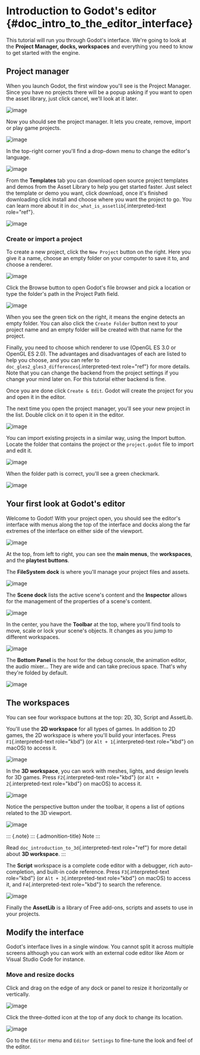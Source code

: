 Introduction to Godot's editor {#doc_intro_to_the_editor_interface}
==============================

This tutorial will run you through Godot's interface. We're going to
look at the **Project Manager, docks, workspaces** and everything you
need to know to get started with the engine.

Project manager
---------------

When you launch Godot, the first window you'll see is the Project
Manager. Since you have no projects there will be a popup asking if you
want to open the asset library, just click cancel, we\'ll look at it
later.

![image](img/project_manager_first_open.png)

Now you should see the project manager. It lets you create, remove,
import or play game projects.

![image](img/editor_ui_intro_project_manager_01.png)

In the top-right corner you'll find a drop-down menu to change the
editor's language.

![image](img/editor_ui_intro_project_manager_02.png)

From the **Templates** tab you can download open source project
templates and demos from the Asset Library to help you get started
faster. Just select the template or demo you want, click download, once
it\'s finished downloading click install and choose where you want the
project to go. You can learn more about it in
`doc_what_is_assetlib`{.interpreted-text role="ref"}.

![image](img/editor_ui_intro_project_manager_03.png)

### Create or import a project

To create a new project, click the `New Project` button on the right.
Here you give it a name, choose an empty folder on your computer to save
it to, and choose a renderer.

![image](img/editor_ui_intro_project_manager_04.png)

Click the Browse button to open Godot's file browser and pick a location
or type the folder's path in the Project Path field.

![image](img/editor_ui_intro_project_manager_05.png)

When you see the green tick on the right, it means the engine detects an
empty folder. You can also click the `Create Folder` button next to your
project name and an empty folder will be created with that name for the
project.

Finally, you need to choose which renderer to use (OpenGL ES 3.0 or
OpenGL ES 2.0). The advantages and disadvantages of each are listed to
help you choose, and you can refer to
`doc_gles2_gles3_differences`{.interpreted-text role="ref"} for more
details. Note that you can change the backend from the project settings
if you change your mind later on. For this tutorial either backend is
fine.

Once you are done click `Create & Edit`. Godot will create the project
for you and open it in the editor.

The next time you open the project manager, you'll see your new project
in the list. Double click on it to open it in the editor.

![image](img/editor_ui_intro_project_manager_06.png)

You can import existing projects in a similar way, using the Import
button. Locate the folder that contains the project or the
`project.godot` file to import and edit it.

![image](img/editor_ui_intro_project_manager_08.png)

When the folder path is correct, you\'ll see a green checkmark.

![image](img/editor_ui_intro_project_manager_09.png)

Your first look at Godot's editor
---------------------------------

Welcome to Godot! With your project open, you should see the editor's
interface with menus along the top of the interface and docks along the
far extremes of the interface on either side of the viewport.

![image](img/editor_ui_intro_editor_interface_overview.png)

At the top, from left to right, you can see the **main menus**, the
**workspaces**, and the **playtest buttons**.

The **FileSystem dock** is where you'll manage your project files and
assets.

![image](img/editor_ui_intro_dock_filesystem.png)

The **Scene dock** lists the active scene's content and the
**Inspector** allows for the management of the properties of a scene\'s
content.

![image](img/editor_ui_intro_dock_inspector.png)

In the center, you have the **Toolbar** at the top, where you'll find
tools to move, scale or lock your scene's objects. It changes as you
jump to different workspaces.

![image](img/editor_ui_intro_editor_02_toolbar.png)

The **Bottom Panel** is the host for the debug console, the animation
editor, the audio mixer... They are wide and can take precious space.
That's why they're folded by default.

![image](img/editor_ui_intro_editor_03_animation_player.png)

The workspaces
--------------

You can see four workspace buttons at the top: 2D, 3D, Script and
AssetLib.

You'll use the **2D workspace** for all types of games. In addition to
2D games, the 2D workspace is where you\'ll build your interfaces. Press
`F1`{.interpreted-text role="kbd"} (or `Alt + 1`{.interpreted-text
role="kbd"} on macOS) to access it.

![image](img/editor_ui_intro_editor_04_2d_workspace.png)

In the **3D workspace**, you can work with meshes, lights, and design
levels for 3D games. Press `F2`{.interpreted-text role="kbd"} (or
`Alt + 2`{.interpreted-text role="kbd"} on macOS) to access it.

![image](img/editor_ui_intro_editor_05_3d_workspace.png)

Notice the perspective button under the toolbar, it opens a list of
options related to the 3D viewport.

![image](img/editor_ui_intro_editor_06_3d_workspace.png)

::: {.note}
::: {.admonition-title}
Note
:::

Read `doc_introduction_to_3d`{.interpreted-text role="ref"} for more
detail about **3D workspace**.
:::

The **Script** workspace is a complete code editor with a debugger, rich
auto-completion, and built-in code reference. Press
`F3`{.interpreted-text role="kbd"} (or `Alt + 3`{.interpreted-text
role="kbd"} on macOS) to access it, and `F4`{.interpreted-text
role="kbd"} to search the reference.

![image](img/editor_ui_intro_editor_06_script_workspace_expanded.png)

Finally the **AssetLib** is a library of Free add-ons, scripts and
assets to use in your projects.

Modify the interface
--------------------

Godot's interface lives in a single window. You cannot split it across
multiple screens although you can work with an external code editor like
Atom or Visual Studio Code for instance.

### Move and resize docks

Click and drag on the edge of any dock or panel to resize it
horizontally or vertically.

![image](img/editor_ui_intro_editor_07.png)

Click the three-dotted icon at the top of any dock to change its
location.

![image](img/editor_ui_intro_editor_08.png)

Go to the `Editor` menu and `Editor Settings` to fine-tune the look and
feel of the editor.
